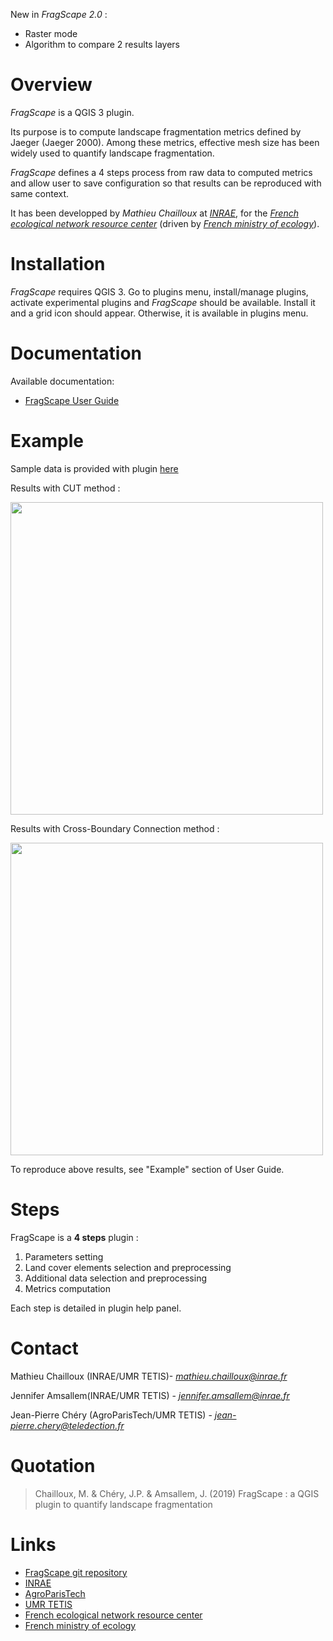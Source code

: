 
New in *FragScape 2.0* :
 - Raster mode
 - Algorithm to compare 2 results layers

# Overview

*FragScape* is a QGIS 3 plugin.

Its purpose is to compute landscape fragmentation metrics defined by Jaeger (Jaeger
2000). Among these metrics, effective mesh size has been widely used to quantify landscape fragmentation.

*FragScape* defines a 4 steps process from raw data to computed metrics and allow user to save configuration so that results can be reproduced with same context.

It has been developped by *Mathieu Chailloux* at [*INRAE*](http://www.inrae.fr), for the [*French ecological network resource center*](http://www.trameverteetbleue.fr/) 
(driven by [*French ministry of ecology*](https://www.ecologique-solidaire.gouv.fr/)).

# Installation

*FragScape* requires QGIS 3.
Go to plugins menu, install/manage plugins, activate experimental plugins and *FragScape* should be available.
Install it and a grid icon should appear. Otherwise, it is available in plugins menu.

# Documentation

Available documentation:
 - [FragScape User Guide](https://github.com/MathieuChailloux/FragScape/blob/master/docs/FragScape_UserGuide_en.pdf)

# Example

Sample data is provided with plugin [here](https://github.com/MathieuChailloux/FragScape/tree/qgis-lib-mc/sample_data/EPCI_Clermontais_2012)

Results with CUT method :

<img src="https://github.com/MathieuChailloux/FragScape/blob/master/docs/gifs/CUT.gif?raw=True" width="500"/>

Results with Cross-Boundary Connection method :

<img src="https://github.com/MathieuChailloux/FragScape/blob/master/docs/gifs/CBC.gif?raw=True" width="500"/>

To reproduce above results, see "Example" section of User Guide.
 
# Steps

FragScape is a **4 steps** plugin :
 1. Parameters setting
 2. Land cover elements selection and preprocessing
 3. Additional data selection and preprocessing
 4. Metrics computation
    
Each step is detailed in plugin help panel.

# Contact

Mathieu Chailloux (INRAE/UMR TETIS)- *mathieu.chailloux@inrae.fr*

Jennifer Amsallem(INRAE/UMR TETIS) - *jennifer.amsallem@inrae.fr*

Jean-Pierre Chéry (AgroParisTech/UMR TETIS) - *jean-pierre.chery@teledection.fr*

# Quotation

> Chailloux, M. & Chéry, J.P. & Amsallem, J. (2019) FragScape : a QGIS plugin to quantify landscape fragmentation
    
# Links
 - [FragScape git repository](https://github.com/MathieuChailloux/FragScape)
 - [INRAE](http://www.inrae.fr)
 - [AgroParisTech](http://www2.agroparistech.fr/)
 - [UMR TETIS](https://www.umr-tetis.fr)
 - [French ecological network resource center](http://www.trameverteetbleue.fr/)
 - [French ministry of ecology](https://www.ecologique-solidaire.gouv.fr/)

